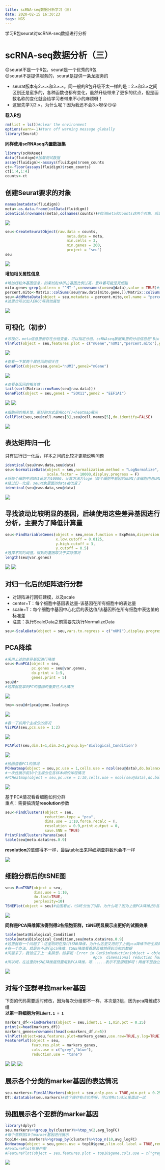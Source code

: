 ```yaml
---
title: scRNA-seq数据分析学习（三）
date: 2020-02-15 16:30:23
tags: NGS
---
```


学习R包seurat对scRNA-seq数据进行分析

<!--more-->

# scRNA-seq数据分析（三）
😊seurat不是一个R包，seurat是一个优秀的R包  
😊seurat不是提供服务的，seurat是提供一条龙服务的   
- seurat版本有2.×.×和3.×.×。同一般的R包升级不太一样的是：2.×和3.×之间区别还是蛮多的，各种函数也都有变化，虽然升级带来了更多的优点，但是函数名称的变化就会给学习者带来不小的麻烦呀！
- 这里先学习2.×。为什么呢？因为我还不会3.×呀😵😏😜

**载入R包**

```R
rm(list = ls())#clear the environment
options(warn=-1)#turn off warning message globally
library(Seurat)
```

**同样使用scRNAseq内置数据集**  

```R
library(scRNAseq)
data(fluidigm)#加载测试数据
assay(fluidigm)<-assays(fluidigm)$rsem_counts
ct<-floor(assays(fluidigm)$rsem_counts)
ct[1:4,1:4]
counts<-ct
```

## 创建Seurat要求的对象

```R
names(metadata(fluidigm))
meta<-as.data.frame(colData(fluidigm))
identical(rownames(meta),colnames(counts))#检测meta和counts这两个对象，后面有需要
```

<img src="https://blog-image-host.oss-cn-shanghai.aliyuncs.com/gyqblog/identicalmetacounts.JPG"/>


```R
seu<-CreateSeuratObject(raw.data = counts,
                            meta.data = meta,
                            min.cells = 3,
                            min.genes = 200,
                            project = "seu")
seu
```

<img src="https://blog-image-host.oss-cn-shanghai.aliyuncs.com/gyqblog/seu1.JPG"/>


**增加相关属性信息**

```R
#增加线粒体基因信息，如果线粒体所占基因比例过高，意味着可能是死细胞
mito.gene<-grep(pattern = "^MT-",x=rownames(x=seu@data),value = TRUE)#但是我们知道这个数据集里面并没有线粒体基因
percent.mito<-Matrix::colSums(seu@raw.data[mito.gene,])/Matrix::colSums(seu@raw.data)
seu<-AddMetaData(object = seu,metadata = percent.mito,col.name = "percent.mito")#加入了线粒体基因的信息
#这里也可以加入ERCC等其他属性
```

<img src="https://blog-image-host.oss-cn-shanghai.aliyuncs.com/gyqblog/mitoinfo.JPG"/>


## 可视化（初步）

```R
#可视化，meta信息里面存在分组变量，可以指定分组，scRNAseq数据集里的分组信息是"Biological_Condition"
VlnPlot(object = seu,features.plot = c("nGene","nUMI","percent.mito"),group.by = 'Biological_Condition',nCol = 3)
```

<img src="https://blog-image-host.oss-cn-shanghai.aliyuncs.com/gyqblog/VlnPlot.JPG"/>


```R
#查看一下某两个属性间的相关性
GenePlot(object=seu,gene1="nUMI",gene2="nGene")
```

<img src="https://blog-image-host.oss-cn-shanghai.aliyuncs.com/gyqblog/GenePlotnUMInGene.JPG"/>


```R
#查看基因间的相关性
tail(sort(Matrix::rowSums(seu@raw.data)))
GenePlot(object = seu,gene1 = "SOX11",gene2 = "EEF1A1")
```

<img src="https://blog-image-host.oss-cn-shanghai.aliyuncs.com/gyqblog/tailsortgene.JPG"/>

<img src="https://blog-image-host.oss-cn-shanghai.aliyuncs.com/gyqblog/GenePlotnUMInGene.JPG"/>


```R
#细胞间的相关性，更好的方式是用cor()+heatmap展示
CellPlot(seu,seu@cell.names[3],seu@cell.names[5],do.identify=FALSE)
```

<img src="https://blog-image-host.oss-cn-shanghai.aliyuncs.com/gyqblog/CellPlot.JPG"/>


## 表达矩阵归一化  
只有进行归一化后，样本之间的比较才更能说明问题 

```R
identical(seu@raw.data,seu@data)
seu<-NormalizeData(object = seu,normalization.method = "LogNormalize",
                   scale.factor = 10000,display.progress = F)
#将每个细胞中总UMI设定为10000，计算方法为loge（每个细胞中基因的nUMI/该细胞内总UMI*10000+1）
#经过归一化后，seu对象里面的data被改变了
identical(seu@raw.data,seu@data)
```

<img src="https://blog-image-host.oss-cn-shanghai.aliyuncs.com/gyqblog/normalizetruefalse.JPG"/>


## 寻找波动比较明显的基因，后续使用这些差异基因进行分析，主要为了降低计算量

```R
seu<-FindVariableGenes(object = seu,mean.function = ExpMean,dispersion.function = LogVMR,
                       x.low.cutoff = 0.0125,
                       y.high.cutoff = 3,
                       y.cutoff = 0.5)
#选择不同的阈值，得到的基因取决于实际情况
length(seu@var.genes)
```

<img src="https://blog-image-host.oss-cn-shanghai.aliyuncs.com/gyqblog/fvg.JPG"/>

<img src="https://blog-image-host.oss-cn-shanghai.aliyuncs.com/gyqblog/lengthfvg.JPG"/>


## 对归一化后的矩阵进行分群
- 对矩阵进行回归建模，以及scale
- center=T：每个细胞中基因表达量-该基因在所有细胞中的表达量
- scale=T：每个细胞中基因中心化后的表达值/该基因所在所有细胞中表达值的标准差
- 注意：执行ScaleData之前需要先执行NormalizeData

```R
seu<-ScaleData(object = seu,vars.to.regress = c("nUMI"),display.progress = F)#在这里只去除了文库大小的影响
```

## PCA降维   

```R
#采用上述的差异基因进行降维
seu<-RunPCA(object = seu,
            pc.genes = seu@var.genes,
            do.print = 1:5,
            genes.print = 5)
seu@dr
#这样就能拿到PC的基因的重要性占比情况
```

<img src="https://blog-image-host.oss-cn-shanghai.aliyuncs.com/gyqblog/pcareduction.JPG"/>


```R
tmp<-seu@dr$pca@gene.loadings
```

<img src="https://blog-image-host.oss-cn-shanghai.aliyuncs.com/gyqblog/pcainfo.JPG"/>


```R
#看一下前两个主成分的情况
VizPCA(seu,pcs.use = 1:2)
```

<img src="https://blog-image-host.oss-cn-shanghai.aliyuncs.com/gyqblog/pca1pca2.JPG"/>


```R
PCAPlot(seu,dim.1=1,dim.2=2,group.by='Biological_Condition')
```

<img src="https://blog-image-host.oss-cn-shanghai.aliyuncs.com/gyqblog/pca1pca2BC.JPG"/>


```R
#热图查看PC1的情况
PCHeatmap(object = seu,pc.use = 1,cells.use = ncol(seu@data),do.balanced = TRUE,label.columns = FALSE)
#一次性展示前10个主成分在各样本间的体现情况
#PCHeatmap(object = seu,pc.use = 1:10,cells.use = ncol(seu@data),do.balanced = TRUE,label.columns = FALSE)

```

<img src="https://blog-image-host.oss-cn-shanghai.aliyuncs.com/gyqblog/PCA1heatmap.JPG"/>


基于PCA情况看看细胞如何分群  
重点：需要搞清楚**resolution**参数

```R
seu<-FindClusters(object = seu,
                  reduction.type = "pca",
                  dims.use = 1:10,force.recalc = T,
                  resolution = 0.9,print.output = 0,
                  save.SNN = TRUE)
PrintFindClustersParams(seu)
table(seu@meta.data$res.0.9)
```

**resolution**的值调得不一样，最后table出来得细胞亚群数也会不一样

<img src="https://blog-image-host.oss-cn-shanghai.aliyuncs.com/gyqblog/pcaresulution.JPG"/>


## 细胞分群后的tSNE图  

```R
seu<-RunTSNE(object = seu,
             dims.use = 1:10,
             do.fast=TRUE,
             perplexity=10)
TSNEPlot(object = seu)#由图看出，tSNE分出了3群，为什么呢？因为上面PCA降维出3各亚群呀！
```

<img src="https://blog-image-host.oss-cn-shanghai.aliyuncs.com/gyqblog/tsneafterpca.JPG"/>

**同样是PCA降维算法得到得3各细胞亚群，tSNE明显展示出更好的试图效果**  

```R
table(meta$Biological_Condition)
table(meta$Biological_Condition,seu@meta.data$res.0.9)
#这里就有一个问题了：这里明明在探讨tSNR降维，为什么这里又用到了上面pca降维中所生成的参数res.0.9呢？
#有一个办法，就是先不进行pca降维，tSNE降维看看是否依然得到当前的数据
#问题来了，我验证了上一条猜想，结果呢：Error in GetDimReduction(object = object, reduction.type = reduction.use,  : 
                                        #pca  dimensional reduction has not been computed
#所以呢，在这里的tSNE降维居然要用到PCA降维，嗯......表示不是很理解呀！两者不是独立的吗！？！？
```

<img src="https://blog-image-host.oss-cn-shanghai.aliyuncs.com/gyqblog/grouppcaBC.JPG"/>


## 对每个亚群寻找marker基因  

下面的代码需要适时修改，因为每次分组都不一样，本次是3组，因为pca降维成3组  
**以第一群细胞为例`ident.1 = 1`**  

```R
markers_df<-FindMarkers(object = seu,ident.1 = 1,min.pct = 0.25)
print(x=head(markers_df))
markers_genes=rownames(head(x=markers_df,n=5))
vlnPlot(object=seu,features.plot=markers_genes,use.raw=TRUE,y.log=TRUE)
FeaturePlot(object = seu,
            features.plot = markers_genes,
            cols.use = c("grey","blue"),
            reduction.use = "tsne")
```

<img src="https://blog-image-host.oss-cn-shanghai.aliyuncs.com/gyqblog/headmarker_df.JPG"/>

<img src="https://blog-image-host.oss-cn-shanghai.aliyuncs.com/gyqblog/VlnPlotcluster1marker.JPG"/>


<img src="https://blog-image-host.oss-cn-shanghai.aliyuncs.com/gyqblog/FeaturePlotcluster1marker.JPG"/>


## 展示各个分类的marker基因的表达情况

```R
seu.markers<-FindAllMarkers(object = seu,only.pos = TRUE,min.pct = 0.25,thresh.use=0.25)
DT::datatable(seu.markers)#这个操作有点优秀呀，可以在Rstudio里面试一试
```

## 热图展示各个亚群的marker基因

```R
library(dplyr)
seu.markers%>%group_by(cluster)%>%top_n(2,avg_logFC)
#每个亚群挑10个marker基因进行展示
top10<-seu.markers%>%group_by(cluster)%>%top_n(10,avg_logFC)
DoHeatmap(object = seu,genes.use = top10$gene,slim.col.label = TRUE,remove.key = TRUE)
#FeaturePlot批量产图
#FeaturePlot(object = seu,features.plot = top10$gene,cols.use = c("grey","blue"),reduction.use = "tsne")
```

<img src="https://blog-image-host.oss-cn-shanghai.aliyuncs.com/gyqblog/clustersheatmap.JPG"/>


